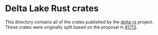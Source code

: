 # Delta Lake Rust crates

This directory contains all of the crates published by the [delta-rs](https://github.com/delta-io/delta-rs) project. These crates were originally split based on the proposal in [#1713](https://github.com/delta-io/delta-rs/discussions/1713).
